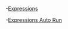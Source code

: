 -[Expressions](https://bigdata-mindstorms.github.io/d3-playground/#https://bigdata-mindstorms.github.io/d3-playground/lrl1225/2016/01/04/expressions.js)

-[Expressions Auto Run](https://bigdata-mindstorms.github.io/d3-playground/#https://bigdata-mindstorms.github.io/d3-playground/lrl1225/2016/01/04/expressions_auto_run.js)
